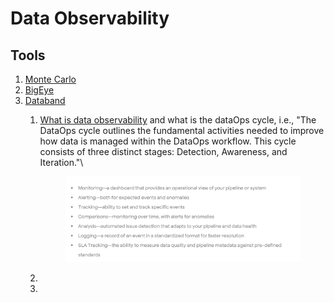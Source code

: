 # Data Observability

## Tools

1. [Monte Carlo](https://www.montecarlodata.com/)
2. [BigEye](https://www.bigeye.com/)
3. [Databand](https://databand.ai)
   1.  [What is data observability](https://databand.ai/data-observability/) and what is the dataOps cycle, i.e., "The DataOps cycle outlines the fundamental activities needed to improve how data is managed within the DataOps workflow. This cycle consists of three distinct stages: Detection, Awareness, and Iteration."\


       <figure><img src="../.gitbook/assets/image (9).png" alt=""><figcaption></figcaption></figure>
   2.
   3.
